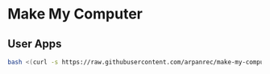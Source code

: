 # Make My Computer

## User Apps

```bash
bash <(curl -s https://raw.githubusercontent.com/arpanrec/make-my-computer/main/dotfiles_bootstrap.sh)
```
